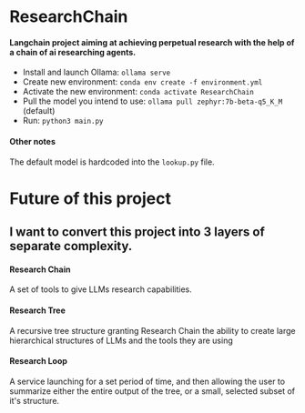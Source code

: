 # ResearchChain
#### Langchain project aiming at achieving perpetual research with the help of a chain of ai researching agents.

* Install and launch Ollama: `ollama serve`
* Create new environment: `conda env create -f environment.yml`
* Activate the new environment: `conda activate ResearchChain`
* Pull the model you intend to use: `ollama pull zephyr:7b-beta-q5_K_M` (default)
* Run: `python3 main.py`
#### Other notes
The default model is hardcoded into the `lookup.py` file.

# Future of this project
## I want to convert this project into 3 layers of separate complexity.
#### Research Chain
A set of tools to give LLMs research capabilities.
#### Research Tree
A recursive tree structure granting Research Chain the ability 
to create large hierarchical structures of LLMs and the tools they are using 
#### Research Loop
A service launching for a set period of time, and then allowing the user to summarize
either the entire output of the tree, or a small, selected subset of it's structure.
